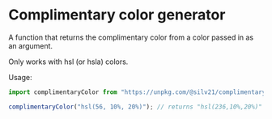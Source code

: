 # Complimentary color generator

A function that returns the complimentary color from a color passed in as an argument.

Only works with hsl (or hsla) colors.

Usage:
```javascript
import complimentaryColor from "https://unpkg.com/@silv21/complimentary_color_generator@1.0.1/index.js";

complimentaryColor("hsl(56, 10%, 20%)"); // returns "hsl(236,10%,20%)"
```